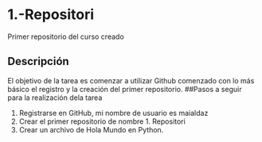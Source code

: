 # 1.-Repositori
Primer repositorio del curso creado
## Descripción
El objetivo de la tarea es comenzar a utilizar Github comenzado con lo más básico
el registro y la creación del primer repositorio. 
##Pasos a seguir para la realización dela tarea
1. Registrarse en GitHub, mi nombre de usuario es maialdaz
2. Crear el primer repositorio de nombre 1. Repositori
3. Crear un archivo de Hola Mundo en Python. 

